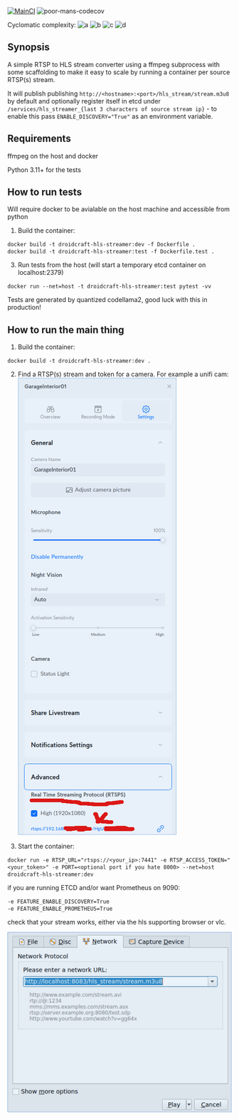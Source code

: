 [![MainCI](https://github.com/TensorTemplar/hls_streamer/actions/workflows/main-ci.yaml/badge.svg)](https://github.com/TensorTemplar/hls_streamer/actions/workflows/main-ci.yaml) ![poor-mans-codecov](https://s3.eu-central-1.amazonaws.com/public-store.droidcraft.io/hls_streamer/ci/codecov.svg)

Cyclomatic complexity:
![a](https://s3.eu-central-1.amazonaws.com/public-store.droidcraft.io/hls_streamer/ci/badge_A.svg)
![b](https://s3.eu-central-1.amazonaws.com/public-store.droidcraft.io/hls_streamer/ci/badge_B.svg)
![c](https://s3.eu-central-1.amazonaws.com/public-store.droidcraft.io/hls_streamer/ci/badge_C.svg)
![d](https://s3.eu-central-1.amazonaws.com/public-store.droidcraft.io/hls_streamer/ci/badge_D.svg)



## Synopsis

A simple RTSP to HLS stream converter using a ffmpeg subprocess with some scaffolding to make it easy to scale by running a container per source RTSP(s) stream.

It will publish publishing `http://<hostname>:<port>/hls_stream/stream.m3u8` by default and optionally register itself in etcd under `/services/hls_streamer_{last 3 characters of source stream ip}` - to enable this pass `ENABLE_DISCOVERY="True"` as an environment variable.


## Requirements

ffmpeg on the host and docker

Python 3.11+ for the tests

## How to run tests

Will require docker to be avialable on the host machine and accessible from python

1. Build the container:
```
docker build -t droidcraft-hls-streamer:dev -f Dockerfile .
docker build -t droidcraft-hls-streamer:test -f Dockerfile.test .
```

3. Run tests from the host (will start a temporary etcd container on localhost:2379)
```
docker run --net=host -t droidcraft-hls-streamer:test pytest -vv
```

Tests are generated by quantized codellama2, good luck with this in production!


## How to run the main thing

1. Build the container:
```
docker build -t droidcraft-hls-streamer:dev .
```

2. Find a RTSP(s) stream and token for a camera. For example a unifi cam:
![example_cam.png](example_cam.png)

3. Start the container:
```
docker run -e RTSP_URL="rtsps://<your_ip>:7441" -e RTSP_ACCESS_TOKEN="<your_token>" -e PORT=<optional port if you hate 8000> --net=host droidcraft-hls-streamer:dev
```

if you are running ETCD and/or want Prometheus on 9090:
```
-e FEATURE_ENABLE_DISCOVERY=True
-e FEATURE_ENABLE_PROMETHEUS=True
```

check that your stream works, either via the hls supporting browser or vlc.

![vlc.png](vlc.png)
